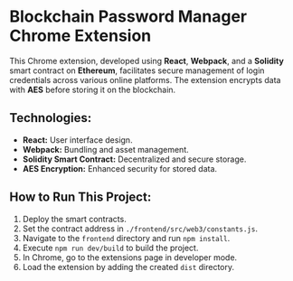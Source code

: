 # Blockchain Password Manager Chrome Extension
This Chrome extension, developed using **React**, **Webpack**, and a **Solidity** smart contract on **Ethereum**, facilitates secure management of login credentials across various online platforms. The extension encrypts data with **AES** before storing it on the blockchain.

## Technologies:
 - **React:** User interface design.
 - **Webpack:** Bundling and asset management.
 - **Solidity Smart Contract:** Decentralized and secure storage.
 - **AES Encryption:** Enhanced security for stored data.

## How to Run This Project:

1. Deploy the smart contracts.
2. Set the contract address in `./frontend/src/web3/constants.js`.
3. Navigate to the `frontend` directory and run `npm install`.
4. Execute `npm run dev/build` to build the project.
5. In Chrome, go to the extensions page in developer mode.
6. Load the extension by adding the created `dist` directory.
